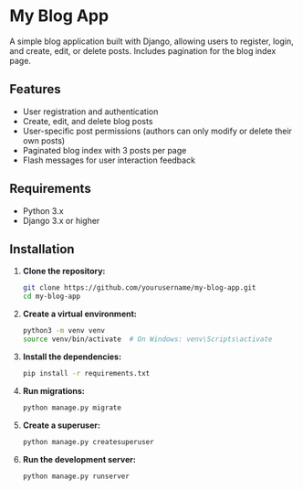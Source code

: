 # My Blog App

A simple blog application built with Django, allowing users to register, login, and create, edit, or delete posts. Includes pagination for the blog index page.

## Features

- User registration and authentication
- Create, edit, and delete blog posts
- User-specific post permissions (authors can only modify or delete their own posts)
- Paginated blog index with 3 posts per page
- Flash messages for user interaction feedback

## Requirements

- Python 3.x
- Django 3.x or higher

## Installation

1. **Clone the repository:**
    ```bash
    git clone https://github.com/yourusername/my-blog-app.git
    cd my-blog-app
    ```

2. **Create a virtual environment:**
    ```bash
    python3 -m venv venv
    source venv/bin/activate  # On Windows: venv\Scripts\activate
    ```

3. **Install the dependencies:**
    ```bash
    pip install -r requirements.txt
    ```

4. **Run migrations:**
    ```bash
    python manage.py migrate
    ```

5. **Create a superuser:**
    ```bash
    python manage.py createsuperuser
    ```

6. **Run the development server:**
    ```bash
    python manage.py runserver
    ```

